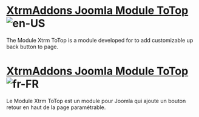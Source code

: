 # [XtrmAddons Joomla Module ToTop ](https://www.xtrmaddons.com/en/en-joomla/modules/mod-xtrmtotop/)![en-US](https://github.assets.xtrmaddons.com/assets/images/en.gif)

The Module Xtrm ToTop is a module developed for to add customizable up back button to page.

# [XtrmAddons Joomla Module ToTop ](https://www.xtrmaddons.com/fr/fr-joomla/modules/mod-xtrmtotop/)![fr-FR](https://github.assets.xtrmaddons.com/assets/images/fr.gif)

Le Module Xtrm ToTop est un module pour Joomla qui ajoute un bouton retour en haut de la page paramétrable.